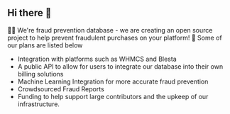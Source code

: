 ## Hi there 👋
🙋‍♀️ We're fraud prevention database - we are creating an open source project to help prevent fraudulent purchases on your platform!
📅 Some of our plans are listed below
- Integration with platforms such as WHMCS and Blesta
- A public API to allow for users to integrate our database into their own billing solutions
- Machine Learning Integration for more accurate fraud prevention
- Crowdsourced Fraud Reports
- Funding to help support large contributors and the upkeep of our infrastructure.
